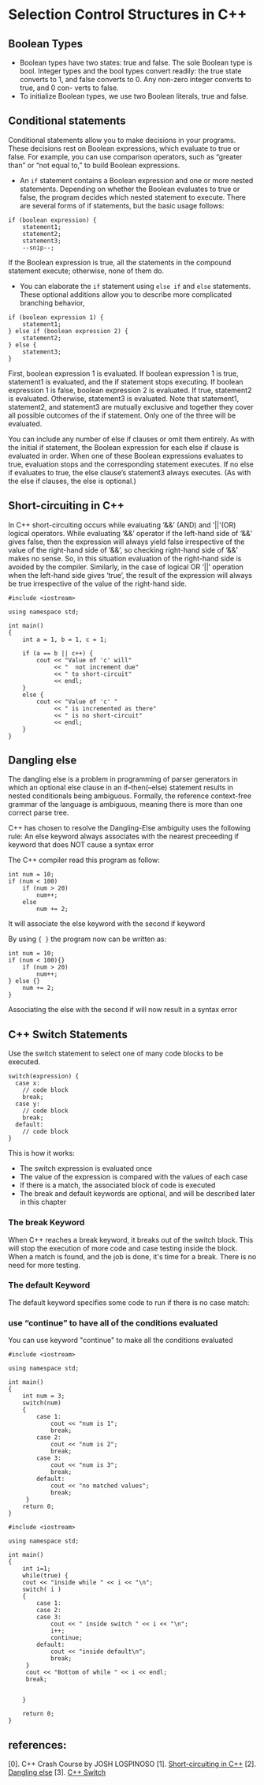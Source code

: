 # Selection Control Structures in C++

## Boolean Types
- Boolean types have two states: true and false. The sole Boolean type is bool. Integer types and the bool types convert readily: the true state converts to 1, and false converts to 0. Any non-zero integer converts to true, and 0 con- verts to false.
- To initialize Boolean types, we use two Boolean literals, true and false.

## Conditional statements
Conditional statements allow you to make decisions in your programs. These decisions rest on Boolean expressions, which evaluate to true or false. For example, you can use comparison operators, such as “greater than” or “not equal to,” to build Boolean expressions.
- An ```if``` statement contains a Boolean expression and one or more nested statements. Depending on whether the Boolean evaluates to true or false, the program decides which nested statement to execute. There are several forms of if statements, but the basic usage follows:

```
if (boolean expression) {
    statement1;
    statement2;
    statement3;
    --snip--;
```
If the Boolean expression is true, all the statements in the compound statement execute; otherwise, none of them do.

- You can elaborate the ```if``` statement using ```else if``` and ```else``` statements. These optional additions allow you to describe more complicated branching behavior,


```
if (boolean expression 1) {
    statement1;
} else if (boolean expression 2) {
    statement2;
} else {
    statement3;
}
```

First, boolean expression 1 is evaluated. If boolean expression 1 is true, statement1 is evaluated, and the if statement stops executing. If boolean expression 1 is false, boolean expression 2 is evaluated. If true, statement2 is evaluated. Otherwise, statement3 is evaluated. Note that statement1, statement2, and statement3 are mutually exclusive and together they cover all possible outcomes of the if statement. Only one of the three will be evaluated.

You can include any number of else if clauses or omit them entirely. As with the initial if statement, the Boolean expression for each else if clause is evaluated in order. When one of these Boolean expressions evaluates to true, evaluation stops and the corresponding statement executes. If no else if evaluates to true, the else clause’s statement3 always executes. (As with the else if clauses, the else is optional.)

## Short-circuiting in C++
In C++ short-circuiting occurs while evaluating ‘&&’ (AND) and ‘||'(OR) logical operators. While evaluating ‘&&’ operator if the left-hand side of ‘&&’ gives false, then the expression will always yield false irrespective of the value of the right-hand side of ‘&&’, so checking right-hand side of ‘&&’ makes no sense. So, in this situation evaluation of the right-hand side is avoided by the compiler. Similarly, in the case of logical OR ‘||’ operation when the left-hand side gives ‘true’, the result of the expression will always be true irrespective of the value of the right-hand side.

```
#include <iostream>

using namespace std;

int main()
{
    int a = 1, b = 1, c = 1;
 
    if (a == b || c++) {
        cout << "Value of 'c' will"
             << "  not increment due"
             << " to short-circuit"
             << endl;
    }
    else {
        cout << "Value of 'c' "
             << " is incremented as there"
             << " is no short-circuit"
             << endl;
    }
}
```

## Dangling else

The dangling else is a problem in programming of parser generators in which an optional else clause in an if–then(–else) statement results in nested conditionals being ambiguous. Formally, the reference context-free grammar of the language is ambiguous, meaning there is more than one correct parse tree.

C++ has chosen to resolve the Dangling-Else ambiguity uses the following rule: An else keyword always associates with the nearest preceeding if keyword that does NOT cause a syntax error

The C++ compiler read this program as follow: 
```
int num = 10;
if (num < 100)
    if (num > 20)
        num++;
    else
        num += 2;
```
It will associate the else keyword with the second if keyword

By using ```{ }``` the program now can be written as: 
```
int num = 10;
if (num < 100){}
    if (num > 20)
        num++;
} else {}
    num += 2;
}
```
Associating the else with the second if will now result in a syntax error

## C++ Switch Statements
Use the switch statement to select one of many code blocks to be executed.
```
switch(expression) {
  case x:
    // code block
    break;
  case y:
    // code block
    break;
  default:
    // code block
}
```
This is how it works:
- The switch expression is evaluated once
- The value of the expression is compared with the values of each case
- If there is a match, the associated block of code is executed
- The break and default keywords are optional, and will be described later in this chapter
### The break Keyword
When C++ reaches a break keyword, it breaks out of the switch block.
This will stop the execution of more code and case testing inside the block.
When a match is found, and the job is done, it's time for a break. There is no need for more testing.
### The default Keyword
The default keyword specifies some code to run if there is no case match:
### use “continue” to have all of the conditions evaluated
You can use keyword "continue" to make all the conditions evaluated

```
#include <iostream>

using namespace std;

int main()
{
    int num = 3;
    switch(num)
    {
        case 1: 
            cout << "num is 1";
            break;
        case 2:
            cout << "num is 2";
            break;
        case 3:
            cout << "num is 3";
            break;
        default: 
            cout << "no matched values";
            break;
     }
    return 0;
}
```

```
#include <iostream>

using namespace std;

int main()
{
    int i=1;
    while(true) {
    cout << "inside while " << i << "\n";
    switch( i )
    {
        case 1: 
        case 2:
        case 3:
            cout << " inside switch " << i << "\n";
            i++;
            continue;
        default: 
            cout << "inside default\n";
            break;
     }
     cout << "Bottom of while " << i << endl;
     break;
    
        
    }

    return 0;
}
```

## references: 
[0]. C++ Crash Course by JOSH LOSPINOSO
[1]. [Short-circuiting in C++](https://www.geeksforgeeks.org/short-circuiting-in-c-and-linux/)
[2]. [Dangling else](https://en.wikipedia.org/wiki/Dangling_else)
[3]. [C++ Switch](https://www.w3schools.com/cpp/cpp_switch.asp)
